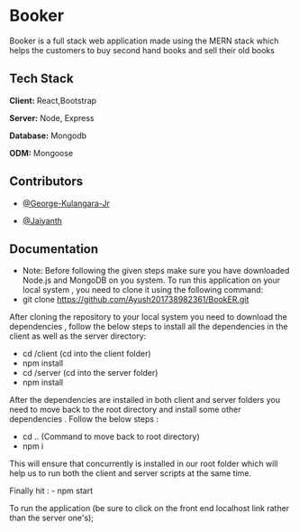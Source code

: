 # Booker

Booker is a full stack web application made using the MERN stack which helps the customers to buy second hand books and sell their old books
## Tech Stack

**Client:** React,Bootstrap

**Server:** Node, Express

**Database:** Mongodb

**ODM:** Mongoose


## Contributors

- [@George-Kulangara-Jr](https://github.com/George-Kulangara-Jr)

- [@Jaiyanth](https://github.com/Jaiyanth0)


## Documentation

- Note: Before following the given steps make sure you have downloaded Node.js and MongoDB on you system.
To run this application on your local system , you need to clone it using the following command:
- git clone https://github.com/Ayush201738982361/BookER.git

After cloning the repository to your local system you need to download the dependencies , follow the below steps to install all the dependencies in the client as well as the server directory:

- cd /client (cd into the client folder)
- npm install
- cd /server (cd into the server folder)
- npm install

After the dependencies are installed in both client and server folders you need to move back to the root directory and install some other dependencies . Follow the below steps :

- cd .. (Command to move back to root directory)
- npm i

This will ensure that concurrently is installed in our root folder which will help us to run both the client and server scripts at the same time.

Finally hit : - npm start 

To run the application (be sure to click on the front end localhost link rather than the server one's);
